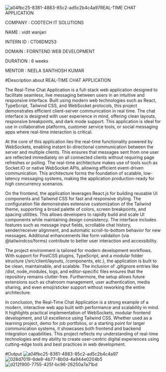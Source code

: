 ![a04fbc25-8361-4883-85c2-ad5c2b4c4a97](https://github.com/user-attachments/assets/6a93ba45-a717-4fff-9c23-f6531390c251)REAL-TIME CHAT APPLICATION

COMPANY : CODTECH IT SOLUTIONS

NAME : vidit wanjari

INTERN ID : CT06DM253
  
DOMAIN : FORNTEND WEB DEVELOPMENT 

DURATION :  6 weeks 

MENTOR : NEELA SANTHOSH KUMAR 

#Description about REAL-TIME CHAT APPLICATION

The Real-Time Chat Application is a full-stack web application designed to facilitate seamless, live messaging between users in an intuitive and responsive interface. Built using modern web technologies such as React, TypeScript, Tailwind CSS, and WebSocket protocols, this project demonstrates efficient client-server communication in real time. The chat interface is designed with user experience in mind, offering clean layouts, responsive breakpoints, and dark mode support. This application is ideal for use in collaborative platforms, customer service tools, or social messaging apps where real-time interaction is critical.

At the core of this application lies the real-time functionality powered by WebSockets, enabling instant bi-directional communication between the server and multiple clients. This ensures that messages sent from one user are reflected immediately on all connected clients without requiring page refreshes or polling. The real-time architecture makes use of tools such as Socket.IO or native WebSocket APIs, allowing efficient event-driven communication. This architecture forms the foundation of scalable, low-latency messaging systems, making the application production-ready for high concurrency scenarios.

On the frontend, the application leverages React.js for building reusable UI components and Tailwind CSS for fast and responsive styling. The configuration file demonstrates extensive customization of the Tailwind theme, supporting a broad palette of colors, screen breakpoints, and spacing utilities. This allows developers to rapidly build and scale UI components while maintaining design consistency. The interface includes features such as message input fields, scrollable chat history, sender/receiver alignment, and automatic scroll-to-bottom behavior for new messages. Additional enhancements like form validation (via @tailwindcss/forms) contribute to better user interaction and accessibility.

The project environment is tailored for modern development workflows. With support for PostCSS plugins, TypeScript, and a modular folder structure (/src/client/layouts, /components, etc.), the application is built to be clean, maintainable, and scalable. The inclusion of .gitignore entries like /dist, node_modules, logs, and editor-specific files ensures that the repository remains clutter-free. Furthermore, the setup allows future extensions such as chatroom management, user authentication, media sharing, and even emoji/sticker support without reworking the entire architecture.

In conclusion, the Real-Time Chat Application is a strong example of a modern, interactive web app built with performance and scalability in mind. It highlights practical implementation of WebSockets, modular frontend development, and UI excellence using Tailwind CSS. Whether used as a learning project, demo for job portfolios, or a starting point for larger communication systems, it showcases both frontend and backend integration capabilities. This project reflects my understanding of real-time technologies and my ability to create user-centric digital experiences using cutting-edge tools and best practices in web development.

#Output
![a04fbc25-8361-4883-85c2-ad5c2b4c4a97](https://github.com/user-attachments/assets/1a59596a-7b84-4ddc-b9d7-fdeee04c1186)
![028d7019-6de8-4b77-8b0d-4a944e0204b5](https://github.com/user-attachments/assets/66b2a176-30ab-47df-97e5-2da2073ca5b3)![d212f900-7755-425f-bc96-26250a7a71bd](https://github.com/user-attachments/assets/c2e77a96-0f4b-4e63-8f6e-02fcc69eb457)











